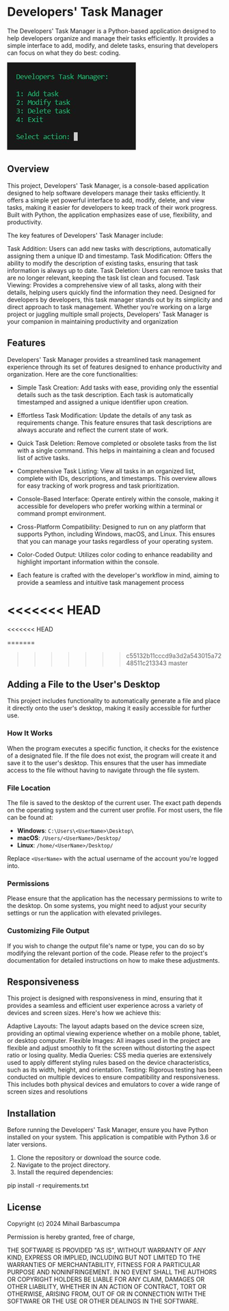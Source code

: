 # Developers' Task Manager

The Developers' Task Manager is a Python-based application designed to help developers organize and manage their tasks efficiently. It provides a simple interface to add, modify, and delete tasks, ensuring that developers can focus on what they do best: coding.

![Program Photo](program-screenshot.JPG "Optional Title Text")

## Overview
This project, Developers' Task Manager, is a console-based application designed to help software developers manage their tasks efficiently. It offers a simple yet powerful interface to add, modify, delete, and view tasks, making it easier for developers to keep track of their work progress. Built with Python, the application emphasizes ease of use, flexibility, and productivity.

The key features of Developers' Task Manager include:

Task Addition: Users can add new tasks with descriptions, automatically assigning them a unique ID and timestamp.
Task Modification: Offers the ability to modify the description of existing tasks, ensuring that task information is always up to date.
Task Deletion: Users can remove tasks that are no longer relevant, keeping the task list clean and focused.
Task Viewing: Provides a comprehensive view of all tasks, along with their details, helping users quickly find the information they need.
Designed for developers by developers, this task manager stands out by its simplicity and direct approach to task management. Whether you're working on a large project or juggling multiple small projects, Developers' Task Manager is your companion in maintaining productivity and organization


## Features
   Developers' Task Manager provides a streamlined task management experience through its set of features designed to enhance productivity and organization. Here are the core functionalities:

- Simple Task Creation: Add tasks with ease, providing only the essential details such as the task description. Each task is automatically timestamped and assigned a unique identifier upon creation.

- Effortless Task Modification: Update the details of any task as requirements change. This feature ensures that task descriptions are always accurate and reflect the current state of work.

- Quick Task Deletion: Remove completed or obsolete tasks from the list with a single command. This helps in maintaining a clean and focused list of active tasks.

- Comprehensive Task Listing: View all tasks in an organized list, complete with IDs, descriptions, and timestamps. This overview allows for easy tracking of work progress and task prioritization.

- Console-Based Interface: Operate entirely within the console, making it accessible for developers who prefer working within a terminal or command prompt environment.

- Cross-Platform Compatibility: Designed to run on any platform that supports Python, including Windows, macOS, and Linux. This ensures that you can manage your tasks regardless of your operating system.

- Color-Coded Output: Utilizes color coding to enhance readability and highlight important information within the console.

- Each feature is crafted with the developer's workflow in mind, aiming to provide a seamless and intuitive task management process


<<<<<<< HEAD
=======
<<<<<<< HEAD

=======
>>>>>>> c55132b11cccd9a3d2a543015a7248511c213343
>>>>>>> master
## Adding a File to the User's Desktop

This project includes functionality to automatically generate a file and place it directly onto the user's desktop, making it easily accessible for further use. 

### How It Works

When the program executes a specific function, it checks for the existence of a designated file. If the file does not exist, the program will create it and save it to the user's desktop. This ensures that the user has immediate access to the file without having to navigate through the file system.

### File Location

The file is saved to the desktop of the current user. The exact path depends on the operating system and the current user profile. For most users, the file can be found at:

- **Windows**: `C:\Users\<UserName>\Desktop\`
- **macOS**: `/Users/<UserName>/Desktop/`
- **Linux**: `/home/<UserName>/Desktop/`

Replace `<UserName>` with the actual username of the account you're logged into.

### Permissions

Please ensure that the application has the necessary permissions to write to the desktop. On some systems, you might need to adjust your security settings or run the application with elevated privileges.

### Customizing File Output

If you wish to change the output file's name or type, you can do so by modifying the relevant portion of the code. Please refer to the project's documentation for detailed instructions on how to make these adjustments.

## Responsiveness
This project is designed with responsiveness in mind, ensuring that it provides a seamless and efficient user experience across a variety of devices and screen sizes. Here's how we achieve this:

Adaptive Layouts: The layout adapts based on the device screen size, providing an optimal viewing experience whether on a mobile phone, tablet, or desktop computer.
Flexible Images: All images used in the project are flexible and adjust smoothly to fit the screen without distorting the aspect ratio or losing quality.
Media Queries: CSS media queries are extensively used to apply different styling rules based on the device characteristics, such as its width, height, and orientation.
Testing: Rigorous testing has been conducted on multiple devices to ensure compatibility and responsiveness. This includes both physical devices and emulators to cover a wide range of screen sizes and resolutions


## Installation

Before running the Developers' Task Manager, ensure you have Python installed on your system. This application is compatible with Python 3.6 or later versions.

1. Clone the repository or download the source code.
2. Navigate to the project directory.
3. Install the required dependencies:


pip install -r requirements.txt

## License

Copyright (c) 2024 Mihail Barbascumpa

Permission is hereby granted, free of charge,

THE SOFTWARE IS PROVIDED "AS IS", WITHOUT WARRANTY OF ANY KIND, EXPRESS OR
IMPLIED, INCLUDING BUT NOT LIMITED TO THE WARRANTIES OF MERCHANTABILITY,
FITNESS FOR A PARTICULAR PURPOSE AND NONINFRINGEMENT. IN NO EVENT SHALL THE
AUTHORS OR COPYRIGHT HOLDERS BE LIABLE FOR ANY CLAIM, DAMAGES OR OTHER
LIABILITY, WHETHER IN AN ACTION OF CONTRACT, TORT OR OTHERWISE, ARISING FROM,
OUT OF OR IN CONNECTION WITH THE SOFTWARE OR THE USE OR OTHER DEALINGS IN THE
SOFTWARE.

